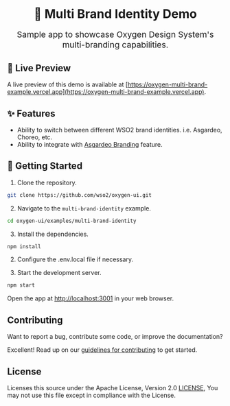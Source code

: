 <p align="center" style="color: #343a40">
  <h1 align="center">💅 Multi Brand Identity Demo</h1>
</p>
<p align="center" style="font-size: 1.2rem;">Sample app to showcase Oxygen Design System's multi-branding capabilities.</p>

## 👀 Live Preview

A live preview of this demo is available at [https://oxygen-multi-brand-example.vercel.app](https://oxygen-multi-brand-example.vercel.app).

## ✨ Features
    
  * Ability to switch between different WSO2 brand identities. i.e. Asgardeo, Choreo, etc.
  * Ability to integrate with [Asgardeo Branding](https://wso2.com/asgardeo/docs/guides/branding/configure-ui-branding/) feature.

## 🚀 Getting Started

1. Clone the repository.

```bash
git clone https://github.com/wso2/oxygen-ui.git
```

2. Navigate to the `multi-brand-identity` example.

```bash
cd oxygen-ui/examples/multi-brand-identity
```

3. Install the dependencies.

```bash
npm install
```

2. Configure the .env.local file if necessary.

3. Start the development server.

```bash
npm start
```

Open the app at [http://localhost:3001](http://localhost:3001) in your web browser.

## Contributing

Want to report a bug, contribute some code, or improve the documentation?

Excellent! Read up on our [guidelines for contributing](../../CONTRIBUTING.md) to get started.

## License

Licenses this source under the Apache License, Version 2.0 [LICENSE](../../LICENSE), You may not use this file except in compliance with the License.
